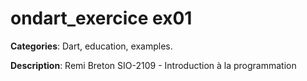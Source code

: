 # ondart_exercice ex01

**Categories**: Dart, education, examples.

**Description**:
Remi Breton
SIO-2109 - Introduction à la programmation